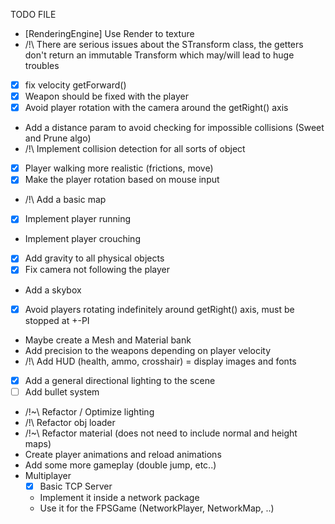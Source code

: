 TODO FILE 

- [RenderingEngine] Use Render to texture
- /!\ There are serious issues about the STransform class, the getters don't return an immutable Transform which may/will lead to huge troubles
- [X] fix velocity getForward()
- [X] Weapon should be fixed with the player
- [X] Avoid player rotation with the camera around the getRight() axis
- Add a distance param to avoid checking for impossible collisions (Sweet and Prune algo)
- /!\ Implement collision detection for all sorts of object
- [X] Player walking more realistic (frictions, move)
- [X] Make the player rotation based on mouse input
- /!\ Add a basic map
- [X] Implement player running
- Implement player crouching
- [X] Add gravity to all physical objects
- [X] Fix camera not following the player
- Add a skybox
- [X] Avoid players rotating indefinitely around getRight() axis, must be stopped at +-PI
- Maybe create a Mesh and Material bank
- Add precision to the weapons depending on player velocity
- /!\ Add HUD (health, ammo, crosshair) = display images and fonts
- [X] Add a general directional lighting to the scene
- [ ] Add bullet system
- /!~\ Refactor / Optimize lighting
- /!\ Refactor obj loader
- /!~\ Refactor material (does not need to include normal and height maps)
- Create player animations and reload animations
- Add some more gameplay (double jump, etc..)
- Multiplayer
    - [X] Basic TCP Server
    - Implement it inside a network package
    - Use it for the FPSGame (NetworkPlayer, NetworkMap, ..)
